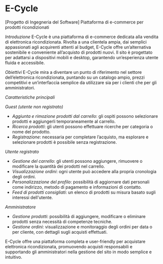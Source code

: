 # **E-Cycle**
[Progetto di Ingegneria del Software] Piattaforma di e-commerce per prodotti ricondizionati

*Introduzione*
E-Cycle è una piattaforma di e-commerce dedicata alla vendita di elettronica ricondizionata. Rivolta a una clientela ampia, dai semplici appassionati agli acquirenti attenti al budget, E-Cycle offre un’alternativa sostenibile e conveniente all’acquisto di prodotti nuovi. Il sito è progettato per adattarsi a dispositivi mobili e desktop, garantendo un’esperienza utente fluida e accessibile.

*Obiettivi*
E-Cycle mira a diventare un punto di riferimento nel settore dell’elettronica ricondizionata, puntando su un catalogo ampio, prezzi competitivi e un’interfaccia semplice da utilizzare sia per i clienti che per gli amministratori.

*Caratteristiche principali*

*Guest (utente non registrato)*
- *Aggiunta e rimozione prodotti dal carrello*: gli ospiti possono selezionare prodotti e aggiungerli temporaneamente al carrello.
- *Ricerca prodotti*: gli utenti possono effettuare ricerche per categoria o nome del prodotto.
- *Registrazione*: necessaria per completare l’acquisto, ma esplorare e selezionare prodotti è possibile senza registrazione.

*Utente registrato*
- *Gestione del carrello*: gli utenti possono aggiungere, rimuovere o modificare la quantità dei prodotti nel carrello.
- *Visualizzazione ordini*: ogni utente può accedere alla propria cronologia degli ordini.
- *Personalizzazione del profilo*: possibilità di aggiornare dati personali come indirizzo, metodo di pagamento e informazioni di contatto.
- *Feed di prodotti consigliati*: un elenco di prodotti su misura basato sugli interessi dell'utente.

*Amministratore*
- *Gestione prodotti*: possibilità di aggiungere, modificare o eliminare prodotti senza necessità di competenze tecniche.
- *Gestione ordini*: visualizzazione e monitoraggio degli ordini per data o per cliente, con dettagli sugli acquisti effettuati.

E-Cycle offre una piattaforma completa e user-friendly per acquistare elettronica ricondizionata, promuovendo acquisti responsabili e supportando gli amministratori nella gestione del sito in modo semplice e intuitivo.
